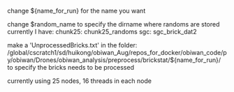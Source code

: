 change ${name_for_run} for the name you want

change $random_name to specify the dirname where randoms are stored
currently I have:
chunk25: chunk25_randoms
sgc:     sgc_brick_dat2

make a 'UnprocessedBricks.txt' in the folder:
/global/cscratch1/sd/huikong/obiwan_Aug/repos_for_docker/obiwan_code/py/obiwan/Drones/obiwan_analysis/preprocess/brickstat/${name_for_run}/
to specify the bricks needs to be processed

currently using 25 nodes, 16 threads in each node
